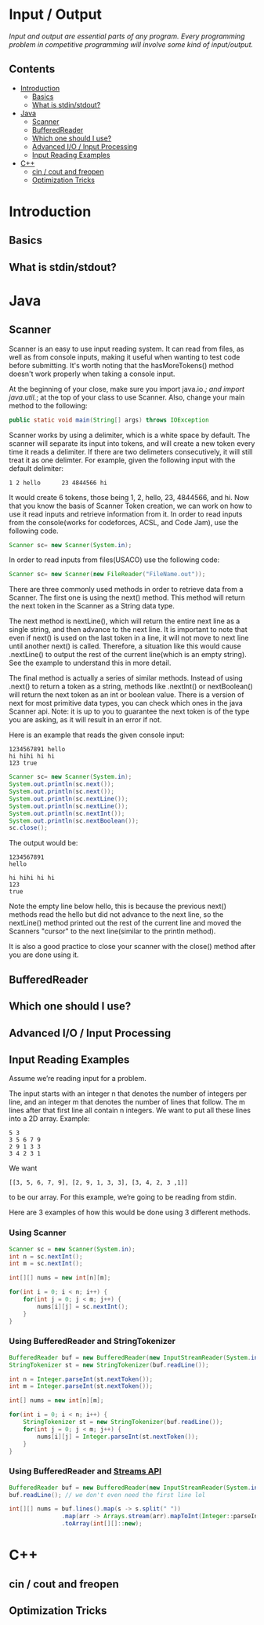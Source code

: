 # Input / Output
*Input and output are essential parts of any program. Every programming problem in competitive programming will involve some kind
of input/output.*

## Contents
- [Introduction](#introduction)
  - [Basics](#basics)
  - [What is stdin/stdout?](#whatisstdinstdout)
- [Java](#java)
  - [Scanner](#scanner)
  - [BufferedReader](#bufferedreader)
  - [Which one should I use?](#whichoneshouldiuse)
  - [Advanced I/O / Input Processing](#advancedioinputprocessing)
  - [Input Reading Examples](#inputreadingexamples)
- [C++](#c++)
  - [cin / cout and freopen](#cincoutandfreopen)
  - [Optimization Tricks](#optimizationtricks)

# Introduction

## Basics

## What is stdin/stdout?

# Java

## Scanner
Scanner is an easy to use input reading system. It can read from files, as well as from console inputs, making it useful when wanting to test code before submitting. It's worth noting that the hasMoreTokens() method doesn't work properly when taking a console input.

At the beginning of your close, make sure you import java.io.*; and import java.util.*; at the top of your class to use Scanner. Also, change your main method to the following:
```java
public static void main(String[] args) throws IOException
```

Scanner works by using a delimiter, which is a white space by default. The scanner will separate its input into tokens, and will create a new token every time it reads a delimiter. If there are two delimeters consecutively, it will still treat it as one delimter. For example, given the following input with the default delimiter:

```text
1 2 hello      23 4844566 hi
```
It would create 6 tokens, those being 1, 2, hello, 23, 4844566, and hi.
Now that you know the basis of Scanner Token creation, we can work on how to use it read inputs and retrieve information from it.
In order to read inputs from the console(works for codeforces, ACSL, and Code Jam), use the following code.

```java
Scanner sc= new Scanner(System.in);
```

In order to read inputs from files(USACO) use the following code:
```java
Scanner sc= new Scanner(new FileReader("FileName.out"));
```
There are three commonly used methods in order to retrieve data from a Scanner. The first one is using the next() method. This method will return the next token in the Scanner as a String data type.

The next method is nextLine(), which will return the entire next line as a single string, and then advance to the next line. It is important to note that even if next() is used on the last token in a line, it will not move to next line until another next() is called. Therefore, a situation like this would cause .nextLine() to output the rest of the current line(which is an empty string). See the example to understand this in more detail.

The final method is actually a series of similar methods. Instead of using .next() to return a token as a string, methods like .nextInt() or nextBoolean() will return the next token as an int or boolean value. There is a version of next for most primitive data types, you can check which ones in the java Scanner api. Note: it is up to you to guarantee the next token is of the type you are asking, as it will result in an error if not.
 
Here is an example that reads the given console input:
```text
1234567891 hello
hi hihi hi hi
123 true
```

```java
Scanner sc= new Scanner(System.in);
System.out.println(sc.next());
System.out.println(sc.next());
System.out.println(sc.nextLine());
System.out.println(sc.nextLine());
System.out.println(sc.nextInt());
System.out.println(sc.nextBoolean());
sc.close();
```

The output would be:

```text
1234567891
hello

hi hihi hi hi
123
true
```

Note the empty line below hello, this is because the previous next() methods read the hello but did not advance to the next line, so the nextLine() method printed out the rest of the current line and moved the Scanners "cursor" to the next line(similar to the println method).

It is also a good practice to close your scanner with the close() method after you are done using it.



 
## BufferedReader

## Which one should I use?

## Advanced I/O / Input Processing

## Input Reading Examples
Assume we’re reading input for a problem.

The input starts with an integer n that denotes the number of integers per line, and an integer m that denotes the number of lines that follow.
The m lines after that first line all contain n integers. We want to put all these lines into a 2D array.
Example:
```text
5 3
3 5 6 7 9
2 9 1 3 3
3 4 2 3 1
```

We want
```text
[[3, 5, 6, 7, 9], [2, 9, 1, 3, 3], [3, 4, 2, 3 ,1]]
```
to be our array. For this example, we’re going to be reading from stdin.

Here are 3 examples of how this would be done using 3 different methods.

### Using Scanner
```java
Scanner sc = new Scanner(System.in);
int n = sc.nextInt();
int m = sc.nextInt();

int[][] nums = new int[n][m];

for(int i = 0; i < n; i++) {
    for(int j = 0; j < m; j++) {
        nums[i][j] = sc.nextInt();
    }
}
```

### Using BufferedReader and StringTokenizer
```java
BufferedReader buf = new BufferedReader(new InputStreamReader(System.in));
StringTokenizer st = new StringTokenizer(buf.readLine());

int n = Integer.parseInt(st.nextToken());
int m = Integer.parseInt(st.nextToken());

int[] nums = new int[n][m];

for(int i = 0; i < n; i++) {
    StringTokenizer st = new StringTokenizer(buf.readLine());
    for(int j = 0; j < m; j++) {
        nums[i][j] = Integer.parseInt(st.nextToken());
    }
}
```

### Using BufferedReader and [Streams API](/resources/streams)
```java
BufferedReader buf = new BufferedReader(new InputStreamReader(System.in));
buf.readLine(); // we don't even need the first line lol

int[][] nums = buf.lines().map(s -> s.split(" "))
               .map(arr -> Arrays.stream(arr).mapToInt(Integer::parseInt).toArray())
               .toArray(int[][]::new);
```

# C++

## cin / cout and freopen

## Optimization Tricks
